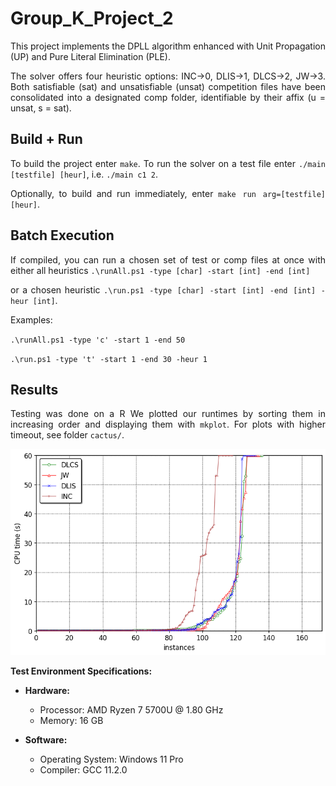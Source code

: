 <div style="text-align: justify;">

# Group_K_Project_2

This project implements the DPLL algorithm enhanced with Unit Propagation (UP) and Pure Literal Elimination (PLE).   
  
The solver offers four heuristic options: INC->0, DLIS->1, DLCS->2, JW->3. Both satisfiable (sat) and unsatisfiable (unsat) competition files have been consolidated into a designated comp folder, identifiable by their affix (u = unsat, s = sat).

## Build + Run
To build the project enter `make`. To run the solver on a test file enter `./main [testfile] [heur]`, i.e. `./main c1 2`. 

Optionally, to build and run immediately, enter `make run arg=[testfile] [heur]`.

## Batch Execution
If compiled, you can run a chosen set of test or comp files at once with either all heuristics `.\runAll.ps1 -type [char] -start [int] -end [int]` 
   
or a chosen heuristic `.\run.ps1 -type [char] -start [int] -end [int] -heur [int]`.

Examples:  
   
`.\runAll.ps1 -type 'c' -start 1 -end 50`
    
`.\run.ps1 -type 't' -start 1 -end 30 -heur 1`

## Results

Testing was done on a R
We plotted our runtimes by sorting them in increasing order and displaying them with `mkplot`. For plots with higher timeout, see folder `cactus/`.

![Alt text](cactus/cactusPlot60secs.png/?raw=true "Optional Title")

**Test Environment Specifications:**

- **Hardware:**
  - Processor: AMD Ryzen 7 5700U @ 1.80 GHz
  - Memory: 16 GB

- **Software:**
  - Operating System: Windows 11 Pro
  - Compiler: GCC 11.2.0

</div>






